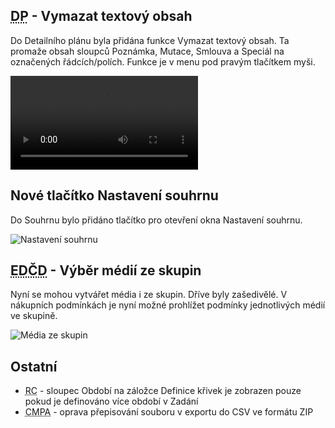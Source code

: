 ﻿---
categories: [fenix]
layout: fenix
---
## <abbr title="Detailní plán">DP</abbr> - Vymazat textový obsah
Do Detailního plánu byla přidána funkce Vymazat textový obsah. Ta promaže obsah sloupců Poznámka, Mutace, Smlouva a Speciál na označených řádcích/polích. Funkce je v menu pod pravým tlačítkem myši. 

<video src="{{site.url}}/data/vymazatext.mp4" type="video/mp4" controls>Vymazání textového obsahu</video>

## Nové tlačítko Nastavení souhrnu
Do Souhrnu bylo přidáno tlačítko pro otevření okna Nastavení souhrnu.  

![Nastavení souhrnu]({{site.url}}/data/nastavitsouhrn.png "Nastavení souhrnu")

## <abbr title="Editor definic částí dnů">EDČD</abbr> - Výběr médií ze skupin
Nyní se mohou vytvářet média i ze skupin. Dříve byly zašedivělé. V nákupních podmínkách je nyní možné prohlížet podmínky jednotlivých médií ve skupině. 

![Média ze skupin]({{site.url}}/data/mediazeskupin.png "Média ze skupin")

## Ostatní
<ul><li><abbr title="Reachové křivky">RC</abbr> - sloupec Období na záložce Definice křivek je zobrazen pouze pokud je definováno více období v Zadání</li>
    <li><abbr title="Cross-mediální postanylýza">CMPA</abbr> - oprava přepisování souboru v exportu do CSV ve formátu ZIP</li>
</ul>
